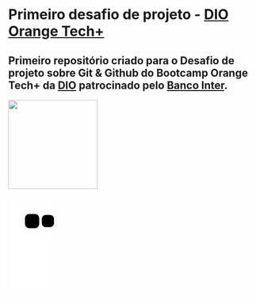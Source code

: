 # Primeiro desafio de projeto - [DIO Orange Tech+](https://www.dio.me/bootcamp/orange-tech?ref=CG)
## Primeiro repositório criado para o Desafio de projeto sobre Git & Github do Bootcamp Orange Tech+ da [DIO](https://www.dio.me/) patrocinado pelo [Banco Inter](https://www.bancointer.com.br/).
<img src="https://hermes.digitalinnovation.one/tracks/59417914-c4ce-4bf8-b802-f1c1985a07fa.png" width="180" height="180">



![Snake animation](https://github.com/rafaballerini/rafaballerini/blob/output/github-contribution-grid-snake.svg)
